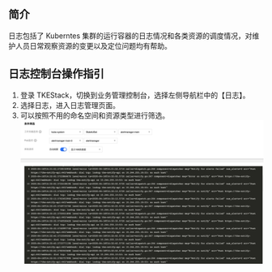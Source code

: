 ## 简介

日志包括了 Kuberntes 集群的运行容器的日志情况和各类资源的调度情况，对维护人员日常观察资源的变更以及定位问题均有帮助。

## 日志控制台操作指引

1. 登录 TKEStack，切换到业务管理控制台，选择左侧导航栏中的【日志】。
2. 选择日志，进入日志管理页面。 
3. 可以按照不用的命名空间和资源类型进行筛选。
   ![](../images/日志.png)